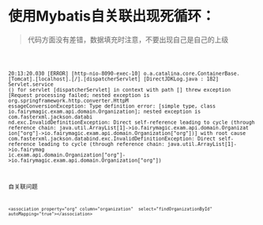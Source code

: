 # 使用Mybatis自关联出现死循环：

> 代码方面没有差错，数据填充时注意，不要出现自己是自己的上级


<code>

	20:13:20.030 [ERROR] [http-nio-8090-exec-10] o.a.catalina.core.ContainerBase.[Tomcat].[localhost].[/].[dispatcherServlet] [DirectJDKLog.java : 182] Servlet.service
	() for servlet [dispatcherServlet] in context with path [] threw exception [Request processing failed; nested exception is org.springframework.http.converter.HttpM
	essageConversionException: Type definition error: [simple type, class io.fairymagic.exam.api.domain.Organization]; nested exception is com.fasterxml.jackson.databi
	nd.exc.InvalidDefinitionException: Direct self-reference leading to cycle (through reference chain: java.util.ArrayList[1]->io.fairymagic.exam.api.domain.Organizat
	ion["org"]->io.fairymagic.exam.api.domain.Organization["org"])] with root cause
	com.fasterxml.jackson.databind.exc.InvalidDefinitionException: Direct self-reference leading to cycle (through reference chain: java.util.ArrayList[1]->io.fairymag
	ic.exam.api.domain.Organization["org"]->io.fairymagic.exam.api.domain.Organization["org"])




自关联问题
<code>

	<association property="org" column="organization"  select="findOrganizationById" autoMapping="true"></association>

